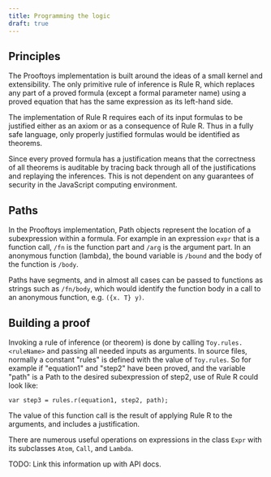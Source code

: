 ```yaml
---
title: Programming the logic
draft: true
---
```


## Principles

The Prooftoys implementation is built around the ideas of a small kernel and extensibility.
The only primitive rule of inference is Rule R, which replaces any part of a proved formula (except
a formal parameter name) using a proved equation that has the same expression as its left-hand side.

The implementation of Rule R requires each of its input formulas to be justified either as an axiom or as a consequence of Rule R.  Thus in a fully safe language, only properly justified formulas would be identified as theorems.

Since every proved formula has a justification means that the correctness of all theorems is auditable by tracing back through all of the justifications and replaying the inferences.  This is not dependent
on any guarantees of security in the JavaScript computing environment.

## Paths

In the Prooftoys implementation, Path objects represent the location of a subexpression within a formula.  For example in an expression `expr` that is a function call, `/fn` is the function part and `/arg` is the argument part.  In an anonymous function (lambda), the bound variable is `/bound` and the body of the function is `/body`.

Paths have segments, and in almost all cases can be passed to functions as strings such as 
`/fn/body`, which would identify the function body in a call to an anonymous function, e.g. `({x. T} y)`.

## Building a proof

Invoking a rule of inference (or theorem) is done by calling `Toy.rules.<ruleName>` and passing all needed inputs as arguments.  In source files, normally a constant "rules" is defined with the value of `Toy.rules`. 
So for example if "equation1" and "step2" have been proved, and the variable "path" is a Path to the desired subexpression of step2, use of Rule R could look like:
```
var step3 = rules.r(equation1, step2, path);
```

The value of this function call is the result of applying Rule R to the arguments, and includes a justification.

There are numerous useful operations on expressions in the class `Expr` with its subclasses `Atom`, `Call`, and `Lambda`.

TODO: Link this information up with API docs.